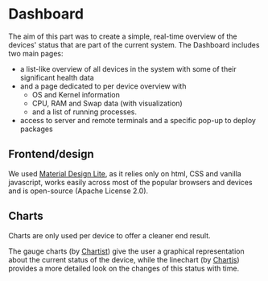 # Dashboard
The aim of this part was to create a simple, real-time overview of the devices' status that are part of the current system.
The Dashboard includes two main pages:
* a list-like overview of all devices in the system with some of their significant health data 
* and a page dedicated to per device overview with
  * OS and Kernel information
  * CPU, RAM and Swap data (with visualization)
  * and a list of running processes.
* access to server and remote terminals and a specific pop-up to deploy packages

## Frontend/design
We used [Material Design Lite](https://getmdl.io/), as it relies only on html, CSS and vanilla javascript, works easily across most of the popular browsers and devices and is open-source (Apache License 2.0).
## Charts
Charts are only used per device to offer a cleaner end result.

The gauge charts (by [Chartist](https://gionkunz.github.io/chartist-js/)) give the user a graphical representation about the current status of the device, while the linechart (by [Chartjs](http://www.chartjs.org/)) provides a more detailed look on the changes of this status with time.